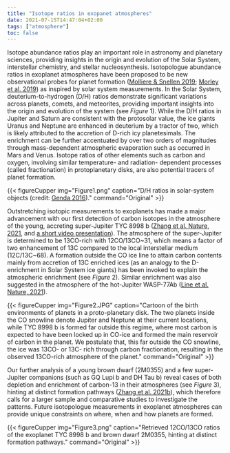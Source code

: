 ```yaml
---
title: "Isotope ratios in exopanet atmospheres"
date: 2021-07-15T14:47:04+02:00
tags: ["atmosphere"]
toc: false
---
```




Isotope abundance ratios play an important role in astronomy and planetary sciences, providing insights in the origin and evolution of the Solar System, interstellar chemistry, and stellar nucleosynthesis. Isotopologue abundance ratios in exoplanet atmospheres have been proposed to be new observational probes for planet formation ([Molliere & Snellen 2019](https://ui.adsabs.harvard.edu/abs/2019A%26A...622A.139M/abstract); [Morley et al. 2019](https://ui.adsabs.harvard.edu/abs/2019ApJ...882L..29M/abstract)) as inspired by solar system measurements. In the Solar System, deuterium-to-hydrogen (D/H) ratios demonstrate significant variations across planets, comets, and meteorites, providing important insights into the origin and evolution of the system (see *Figure* 1). While the D/H ratios in Jupiter and Saturn are consistent with the protosolar value, the ice giants Uranus and Neptune are enhanced in deuterium by a tractor of two, which is likely attributed to the accretion of D-rich icy planetesimals. The enrichment can be further accentuated by over two orders of magnitudes through mass-dependent atmospheric evaporation such as occurred in Mars and Venus. Isotope ratios of other elements such as carbon and oxygen, involving similar temperature- and radiation- dependent processes (called fractionation) in protoplanetary disks, are also potential tracers of planet formation. 

{{< figureCupper
img="Figure1.png" 
caption="D/H ratios in solar-system objects (credit: [Genda 2016](https://ui.adsabs.harvard.edu/abs/2016GeocJ..50...27G/abstract))." 
command="Original"  >}}

Outstretching isotopic measurements to exoplanets has made a major advancement with our first detection of carbon isotopes in the atmosphere of the young, accreting super-Jupiter TYC 8998 b ([Zhang et al. Nature, 2021](https://ui.adsabs.harvard.edu/abs/2021Natur.595..370Z/abstract), and [a short video presentation](https://exoplanet-talks.org/talk/377)). The atmosphere of the super-Jupiter is determined to be 13CO-rich with 12CO/13CO~31, which means a factor of two enhancement of 13C compared to the local interstellar medium (12C/13C~68). A formation outside the CO ice line to attain carbon contents mainly from accretion of 13C enriched ices (as an analogy to the D-enrichment in Solar System ice giants) has been invoked to explain the atmospheric enrichment (see *Figure* 2). Similar enrichment was also suggested in the atmosphere of the hot-Jupiter WASP-77Ab ([Line et al. Nature, 2021](https://ui.adsabs.harvard.edu/abs/2021Natur.598..580L/abstract)). 

{{< figureCupper
img="Figure2.JPG" 
caption="Cartoon of the birth environments of planets in a proto-planetary disk. The two planets inside the CO snowline denote Jupiter and Neptune at their current locations, while TYC 8998 b is formed far outside this regime, where most carbon is expected to have been locked up in CO-ice and formed the main reservoir of carbon in the planet. We postulate that, this far outside the CO snowline, the ice was 13CO- or 13C- rich through carbon fractionation, resulting in the observed 13CO-rich atmosphere of the planet." 
command="Original" >}}

Our further analysis of a young brown dwarf (2M0355) and a few super-Jupiter companions (such as GQ Lupi b and DH Tau b) reveal cases of both depletion and enrichment of carbon-13 in their atmospheres (see *Figure* 3), hinting at distinct formation pathways ([Zhang et al. 2021b](https://ui.adsabs.harvard.edu/abs/2021A%26A...656A..76Z/abstract)), which therefore calls for a larger sample and comparative studies to investigate the patterns. Future isotopologue measurements in exoplanet atmospheres can provide unique constraints on where, when and how planets are formed.

{{< figureCupper
img="Figure3.png" 
caption="Retrieved 12CO/13CO ratios of the exoplanet TYC 8998 b and brown dwarf 2M0355, hinting at distinct formation pathways." 
command="Original"  >}}